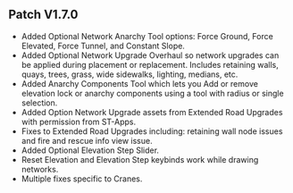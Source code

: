 ﻿## Patch V1.7.0
* Added Optional Network Anarchy Tool options: Force Ground, Force Elevated, Force Tunnel, and Constant Slope.
* Added Optional Network Upgrade Overhaul so network upgrades can be applied during placement or replacement. Includes retaining walls, quays, trees, grass, wide sidewalks, lighting, medians, etc.
* Added Anarchy Components Tool which lets you Add or remove elevation lock or anarchy components using a tool with radius or single selection.
* Added Option Network Upgrade assets from Extended Road Upgrades with permission from ST-Apps.
* Fixes to Extended Road Upgrades including: retaining wall node issues and fire and rescue info view issue.
* Added Optional Elevation Step Slider.
* Reset Elevation and Elevation Step keybinds work while drawing networks.
* Multiple fixes specific to Cranes.